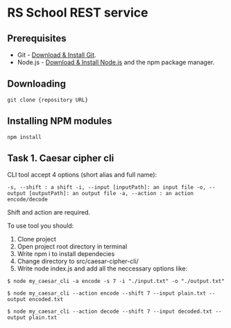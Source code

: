# RS School REST service

## Prerequisites

- Git - [Download & Install Git](https://git-scm.com/downloads).
- Node.js - [Download & Install Node.js](https://nodejs.org/en/download/) and the npm package manager.

## Downloading

```
git clone {repository URL}
```

## Installing NPM modules

```
npm install
```

## Task 1. Caesar cipher cli

CLI tool accept 4 options (short alias and full name):
```
-s, --shift : a shift -i, --input [inputPath]: an input file -o, --output [outputPath]: an output file -a, --action : an action encode/decode
```

Shift and action are required.

To use tool you should:

1. Clone project
2. Open project root directory in terminal
3. Write npm i to install dependecies
4. Change directory to src/caesar-cipher-cli/
5. Write node index.js and add all the neccessary options like:
```
$ node my_caesar_cli -a encode -s 7 -i "./input.txt" -o "./output.txt"
```
```
$ node my_caesar_cli --action encode --shift 7 --input plain.txt --output encoded.txt
```
```
$ node my_caesar_cli --action decode --shift 7 --input decoded.txt --output plain.txt
```

